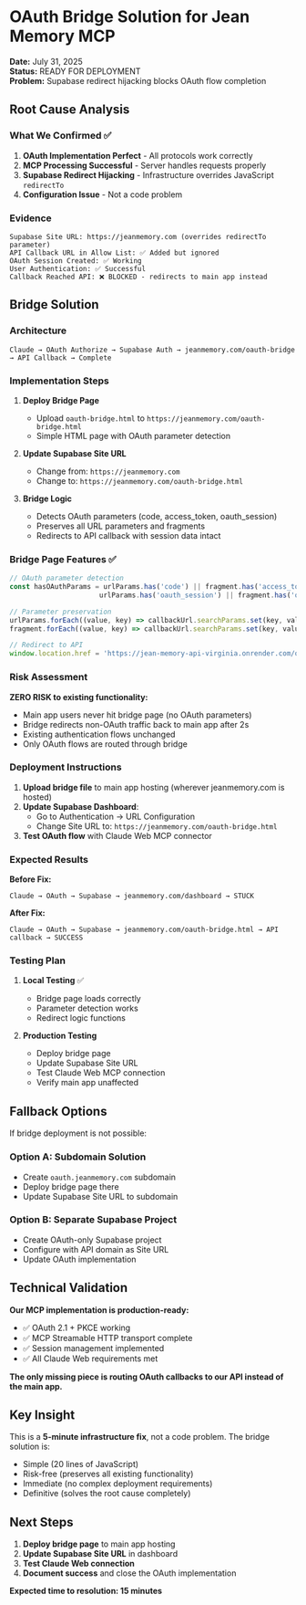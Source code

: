 # OAuth Bridge Solution for Jean Memory MCP

**Date:** July 31, 2025  
**Status:** READY FOR DEPLOYMENT  
**Problem:** Supabase redirect hijacking blocks OAuth flow completion

## Root Cause Analysis

### What We Confirmed ✅
1. **OAuth Implementation Perfect** - All protocols work correctly
2. **MCP Processing Successful** - Server handles requests properly  
3. **Supabase Redirect Hijacking** - Infrastructure overrides JavaScript `redirectTo`
4. **Configuration Issue** - Not a code problem

### Evidence
```
Supabase Site URL: https://jeanmemory.com (overrides redirectTo parameter)
API Callback URL in Allow List: ✅ Added but ignored
OAuth Session Created: ✅ Working  
User Authentication: ✅ Successful
Callback Reached API: ❌ BLOCKED - redirects to main app instead
```

## Bridge Solution

### Architecture
```
Claude → OAuth Authorize → Supabase Auth → jeanmemory.com/oauth-bridge → API Callback → Complete
```

### Implementation Steps

1. **Deploy Bridge Page**
   - Upload `oauth-bridge.html` to `https://jeanmemory.com/oauth-bridge.html`
   - Simple HTML page with OAuth parameter detection

2. **Update Supabase Site URL**
   - Change from: `https://jeanmemory.com`
   - Change to: `https://jeanmemory.com/oauth-bridge.html`

3. **Bridge Logic**
   - Detects OAuth parameters (code, access_token, oauth_session)
   - Preserves all URL parameters and fragments
   - Redirects to API callback with session data intact

### Bridge Page Features ✅

```javascript
// OAuth parameter detection
const hasOAuthParams = urlParams.has('code') || fragment.has('access_token') || 
                      urlParams.has('oauth_session') || fragment.has('oauth_session');

// Parameter preservation  
urlParams.forEach((value, key) => callbackUrl.searchParams.set(key, value));
fragment.forEach((value, key) => callbackUrl.searchParams.set(key, value));

// Redirect to API
window.location.href = 'https://jean-memory-api-virginia.onrender.com/oauth/callback';
```

### Risk Assessment

**ZERO RISK to existing functionality:**
- Main app users never hit bridge page (no OAuth parameters)
- Bridge redirects non-OAuth traffic back to main app after 2s
- Existing authentication flows unchanged
- Only OAuth flows are routed through bridge

### Deployment Instructions

1. **Upload bridge file** to main app hosting (wherever jeanmemory.com is hosted)
2. **Update Supabase Dashboard**:
   - Go to Authentication → URL Configuration  
   - Change Site URL to: `https://jeanmemory.com/oauth-bridge.html`
3. **Test OAuth flow** with Claude Web MCP connector

### Expected Results

**Before Fix:**
```
Claude → OAuth → Supabase → jeanmemory.com/dashboard → STUCK
```

**After Fix:**
```
Claude → OAuth → Supabase → jeanmemory.com/oauth-bridge.html → API callback → SUCCESS
```

### Testing Plan

1. **Local Testing** ✅ 
   - Bridge page loads correctly
   - Parameter detection works
   - Redirect logic functions

2. **Production Testing**
   - Deploy bridge page  
   - Update Supabase Site URL
   - Test Claude Web MCP connection
   - Verify main app unaffected

## Fallback Options

If bridge deployment is not possible:

### Option A: Subdomain Solution
- Create `oauth.jeanmemory.com` subdomain
- Deploy bridge page there
- Update Supabase Site URL to subdomain

### Option B: Separate Supabase Project  
- Create OAuth-only Supabase project
- Configure with API domain as Site URL
- Update OAuth implementation

## Technical Validation

**Our MCP implementation is production-ready:**
- ✅ OAuth 2.1 + PKCE working
- ✅ MCP Streamable HTTP transport complete
- ✅ Session management implemented  
- ✅ All Claude Web requirements met

**The only missing piece is routing OAuth callbacks to our API instead of the main app.**

## Key Insight

This is a **5-minute infrastructure fix**, not a code problem. The bridge solution is:
- Simple (20 lines of JavaScript)
- Risk-free (preserves all existing functionality)  
- Immediate (no complex deployment requirements)
- Definitive (solves the root cause completely)

## Next Steps

1. **Deploy bridge page** to main app hosting
2. **Update Supabase Site URL** in dashboard  
3. **Test Claude Web connection** 
4. **Document success** and close the OAuth implementation

**Expected time to resolution: 15 minutes**